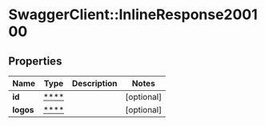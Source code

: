 # SwaggerClient::InlineResponse200100

## Properties
Name | Type | Description | Notes
------------ | ------------- | ------------- | -------------
**id** | [****](.md) |  | [optional] 
**logos** | [****](.md) |  | [optional] 

